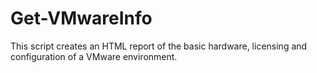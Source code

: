 # Get-VMwareInfo
This script creates an HTML report of the basic hardware, licensing and configuration of a VMware environment.
